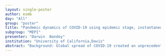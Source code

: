 ```yaml
---
layout: single-poster
author: esmb
day: "All"
group: "poster"
title: "Pandemic dynamics of COVID-19 using epidemic stage, instantaneous reproductive number and pathogen genome identity (GENI) score: modeling molecular epidemiology"
subgroup: "MEPI"
presenter: "Darwin  Bandoy"
institution: "University of California,Davis"
abstract: "Background: Global spread of COVID-19 created an unprecedented infectious disease crisis that progressed to a pandemic with >180,000 cases in >100 countries. Reproductive number (R) is an outbreak metric estimating the transmission of a pathogen. Initial R values were published based on the early outbreak in China with limited number of cases with whole genome sequencing. Initial comparisons failed to show a direct relationship viral genomic diversity and epidemic severity was not established for SARS-Cov-2. Methods: Each country's COVID-19 outbreak status was classified according to epicurve stage (index, takeoff, exponential, decline). Instantaneous R estimates (Wallinga and Teunis method) with a short and standard serial interval examined asymptomatic spread. Whole genome sequences were used to quantify the pathogen genome identity score that were used to estimate transmission time and epicurve stage. Transmission time was estimated based on evolutionary rate of 2 mutations/month. Findings: The country-specific R revealed variable infection dynamics between and within outbreak stages. Outside China, R estimates revealed propagating epidemics poised to move into the takeoff and exponential stages. Population density and local temperatures had variable relationship to the outbreaks. GENI scores differentiated countries in index stage with cryptic transmission. Integration of incidence data with genome variation directly increases in cases with increased genome variation. Interpretation: R was dynamic for each country and during the outbreak stage. Integrating the outbreak dynamic, dynamic R, and genome variation found a direct association between cases and genome variation. Synergistically, GENI provides an evidence-based transmission metric that can be determined by sequencing the virus from each case. We calculated an instantaneous country-specific R at different stages of outbreaks and formulated a novel metric for infection dynamics using viral genome sequences to capture gaps in untraceable transmission. Integrating epidemiology with genome sequencing allows evidence-based dynamic disease outbreak tracking with predictive evidence."
---
```

